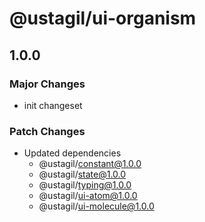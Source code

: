 # @ustagil/ui-organism

## 1.0.0

### Major Changes

- init changeset

### Patch Changes

- Updated dependencies
  - @ustagil/constant@1.0.0
  - @ustagil/state@1.0.0
  - @ustagil/typing@1.0.0
  - @ustagil/ui-atom@1.0.0
  - @ustagil/ui-molecule@1.0.0
